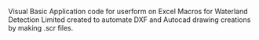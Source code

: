 Visual Basic Application code for userform on Excel Macros for Waterland Detection Limited created to automate DXF and Autocad drawing creations by making .scr files.
